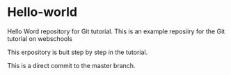 # Hello-world

Hello Word repository for Git tutorial.
This is an example reposiiry for the Git tutorial on webschools

This erpository is buit step by step in the tutorial.

This is a direct commit to the master branch.
